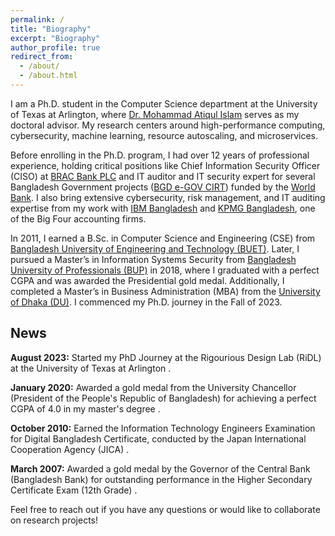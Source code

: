 ```yaml
---
permalink: /
title: "Biography"
excerpt: "Biography"
author_profile: true
redirect_from: 
  - /about/
  - /about.html
---
```


I am a Ph.D. student in the Computer Science department at the University of Texas at Arlington, where <a href="https://crystal.uta.edu/~mislam/">Dr. Mohammad Atiqul Islam</a> serves as my doctoral advisor. My research centers around high-performance computing, cybersecurity, machine learning, resource autoscaling, and microservices.

Before enrolling in the Ph.D. program, I had over 12 years of professional experience, holding critical positions like Chief Information Security Officer (CISO) at <a href="https://www.bracbank.com/en/">BRAC Bank PLC</a> and IT auditor and IT security expert for several Bangladesh Government projects (<a href="https://www.cirt.gov.bd/">BGD e-GOV CIRT</a>) funded by the <a href="https://www.worldbank.org/">World Bank</a>. I also bring extensive cybersecurity, risk management, and IT auditing expertise from my work with <a href="https://www.ibm.com/us-en/">IBM Bangladesh</a> and <a href="https://kpmg.com/bd/en/home.html/">KPMG Bangladesh</a>, one of the Big Four accounting firms.

In 2011, I earned a B.Sc. in Computer Science and Engineering (CSE) from <a href="https://www.buet.ac.bd/web/#/">Bangladesh University of Engineering and Technology (BUET)</a>. Later, I pursued a Master’s in Information Systems Security from <a href="https://bup.edu.bd/">Bangladesh University of Professionals (BUP)</a> in 2018, where I graduated with a perfect CGPA and was awarded the Presidential gold medal. Additionally, I completed a Master’s in Business Administration (MBA) from the <a href="https:/www.du.ac.bd/">University of Dhaka (DU)</a>. I commenced my Ph.D. journey in the Fall of 2023.


## News
**August 2023:** Started my PhD Journey at the Rigourious Design Lab (RiDL) at the University of Texas at Arlington . 

**January 2020:** Awarded a gold medal from the University Chancellor (President of the People's Republic of Bangladesh) for achieving a perfect CGPA of 4.0 in my master's degree . 

**October 2010:** Earned the Information Technology Engineers Examination for Digital Bangladesh Certificate, conducted by the Japan International Cooperation Agency (JICA) . 

**March 2007:** Awarded a gold medal by the Governor of the Central Bank (Bangladesh Bank) for outstanding performance in the Higher Secondary Certificate Exam (12th Grade) . 


Feel free to reach out if you have any questions or would like to collaborate on research projects!
